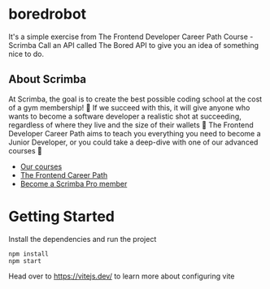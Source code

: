 # boredrobot

It's a simple exercise from The Frontend Developer Career Path Course - Scrimba
Call an API called The Bored API to give you an idea of something nice to do.

## About Scrimba

At Scrimba, the goal is to create the best possible coding school at the cost of a gym membership! 💜
If we succeed with this, it will give anyone who wants to become a software developer a realistic shot at succeeding, regardless of where they live and the size of their wallets 🎉
The Frontend Developer Career Path aims to teach you everything you need to become a Junior Developer, or you could take a deep-dive with one of our advanced courses 🚀

- [Our courses](https://scrimba.com/allcourses)
- [The Frontend Career Path](https://scrimba.com/learn/frontend)
- [Become a Scrimba Pro member](https://scrimba.com/pricing)



# Getting Started
Install the dependencies and run the project
```
npm install
npm start
```

Head over to https://vitejs.dev/ to learn more about configuring vite
